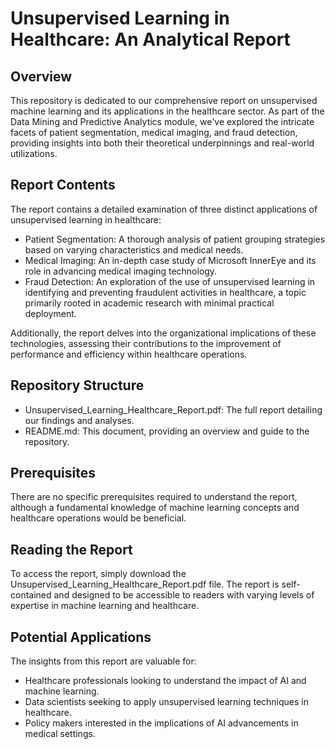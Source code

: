 # **Unsupervised Learning in Healthcare: An Analytical Report**
## **Overview**

This repository is dedicated to our comprehensive report on unsupervised machine learning and its applications in the healthcare sector. As part of the Data Mining and Predictive Analytics module, we've explored the intricate facets of patient segmentation, medical imaging, and fraud detection, providing insights into both their theoretical underpinnings and real-world utilizations.

## **Report Contents**

The report contains a detailed examination of three distinct applications of unsupervised learning in healthcare:

- Patient Segmentation: A thorough analysis of patient grouping strategies based on varying characteristics and medical needs.
- Medical Imaging: An in-depth case study of Microsoft InnerEye and its role in advancing medical imaging technology.
- Fraud Detection: An exploration of the use of unsupervised learning in identifying and preventing fraudulent activities in healthcare, a topic primarily rooted in academic research with minimal practical deployment.

Additionally, the report delves into the organizational implications of these technologies, assessing their contributions to the improvement of performance and efficiency within healthcare operations.

## **Repository Structure**

- Unsupervised_Learning_Healthcare_Report.pdf: The full report detailing our findings and analyses.
- README.md: This document, providing an overview and guide to the repository.

## **Prerequisites**

There are no specific prerequisites required to understand the report, although a fundamental knowledge of machine learning concepts and healthcare operations would be beneficial.

## **Reading the Report**

To access the report, simply download the Unsupervised_Learning_Healthcare_Report.pdf file. The report is self-contained and designed to be accessible to readers with varying levels of expertise in machine learning and healthcare.

## **Potential Applications**

The insights from this report are valuable for:

- Healthcare professionals looking to understand the impact of AI and machine learning.
- Data scientists seeking to apply unsupervised learning techniques in healthcare.
- Policy makers interested in the implications of AI advancements in medical settings.
